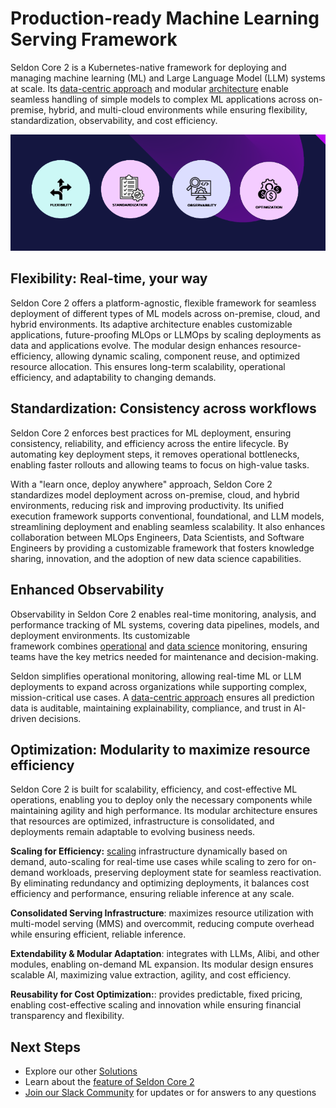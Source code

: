 # Production-ready Machine Learning Serving Framework

Seldon Core 2 is a Kubernetes-native framework for deploying and managing machine learning (ML) and Large Language Model (LLM) systems at scale. Its [data-centric approach](./concepts/README.md#data-centric-mlops) and modular [architecture](./architecture/README.md) enable seamless handling of simple models to complex ML applications across on-premise, hybrid, and multi-cloud environments while ensuring flexibility, standardization, observability, and cost efficiency.

![Seldon Core 2 Key Differentiators](./images/seldon_core_2_intro.png)

## **Flexibility: Real-time, your way**

Seldon Core 2 offers a platform-agnostic, flexible framework for seamless deployment of different types of ML models across on-premise, cloud, and hybrid environments. Its adaptive architecture enables customizable applications, future-proofing MLOps or LLMOps by scaling deployments as data and applications evolve. The modular design enhances resource-efficiency, allowing dynamic scaling, component reuse, and optimized resource allocation. This ensures long-term scalability, operational efficiency, and adaptability to changing demands.

## **Standardization: Consistency across workflows**

Seldon Core 2 enforces best practices for ML deployment, ensuring consistency, reliability, and efficiency across the entire lifecycle. By automating key deployment steps, it removes operational bottlenecks, enabling faster rollouts and allowing teams to focus on high-value tasks.

With a "learn once, deploy anywhere" approach, Seldon Core 2 standardizes model deployment across on-premise, cloud, and hybrid environments, reducing risk and improving productivity. Its unified execution framework supports conventional, foundational, and LLM models, streamlining deployment and enabling seamless scalability. It also enhances collaboration between MLOps Engineers, Data Scientists, and Software Engineers by providing a customizable framework that fosters knowledge sharing, innovation, and the adoption of new data science capabilities.

## **Enhanced Observability**

Observability in Seldon Core 2 enables real-time monitoring, analysis, and performance tracking of ML systems, covering data pipelines, models, and deployment environments. Its customizable framework combines [operational](./operational-monitoring/README.md) and [data science](./architecture/dataflow.md) monitoring, ensuring teams have the key metrics needed for maintenance and decision-making.

Seldon simplifies operational monitoring, allowing real-time ML or LLM deployments to expand across organizations while supporting complex, mission-critical use cases. A [data-centric approach](./concepts/README.md#data-centric-mlops) ensures all prediction data is auditable, maintaining explainability, compliance, and trust in AI-driven decisions.


## **Optimization: Modularity to maximize resource efficiency**

Seldon Core 2 is built for scalability, efficiency, and cost-effective ML operations, enabling you to deploy only the necessary components while maintaining agility and high performance. Its modular architecture ensures that resources are optimized, infrastructure is consolidated, and deployments remain adaptable to evolving business needs.

**Scaling for Efficiency:** [scaling](./kubernetes/scaling.md) infrastructure dynamically based on demand, auto-scaling for real-time use cases while scaling to zero for on-demand workloads, preserving deployment state for seamless reactivation. By eliminating redundancy and optimizing deployments, it balances cost efficiency and performance, ensuring reliable inference at any scale.

**Consolidated Serving Infrastructure**: maximizes resource utilization with multi-model serving (MMS) and overcommit, reducing compute overhead while ensuring efficient, reliable inference.

**Extendability & Modular Adaptation**: integrates with LLMs, Alibi, and other modules, enabling on-demand ML expansion. Its modular design ensures scalable AI, maximizing value extraction, agility, and cost efficiency.

**Reusability for Cost Optimization:**: provides predictable, fixed pricing, enabling cost-effective scaling and innovation while ensuring financial transparency and flexibility.

## Next Steps

- Explore our other [Solutions](https://www.seldon.io/pricing/)
- Learn about the [feature of Seldon Core 2](./core-features.md)
- [Join our Slack Community](https://seldondev.slack.com/join/shared_invite/zt-vejg6ttd-ksZiQs3O_HOtPQsen_labg#/shared-invite/email) for updates or for answers to any questions
